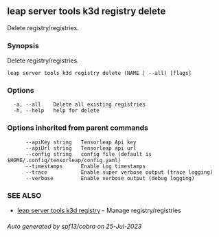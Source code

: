## leap server tools k3d registry delete

Delete registry/registries.

### Synopsis

Delete registry/registries.

```
leap server tools k3d registry delete (NAME | --all) [flags]
```

### Options

```
  -a, --all    Delete all existing registries
  -h, --help   help for delete
```

### Options inherited from parent commands

```
      --apiKey string   Tensorleap Api key
      --apiUrl string   Tensorleap api url
      --config string   config file (default is $HOME/.config/tensorleap/config.yaml)
      --timestamps      Enable Log timestamps
      --trace           Enable super verbose output (trace logging)
      --verbose         Enable verbose output (debug logging)
```

### SEE ALSO

* [leap server tools k3d registry](leap_server_tools_k3d_registry.md)	 - Manage registry/registries

###### Auto generated by spf13/cobra on 25-Jul-2023
